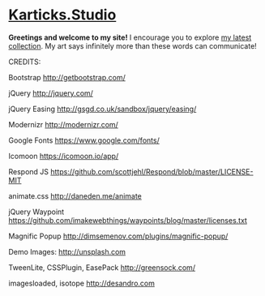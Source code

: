 # [Karticks.Studio](https://kartik4042.github.io/karticks.studio/)

**Greetings and welcome to my site!** 
I encourage you to explore [my latest collection](https://www.instagram.com/karticks.studio). My art says infinitely more than these words can communicate!



CREDITS:

Bootstrap
http://getbootstrap.com/

jQuery
http://jquery.com/

jQuery Easing
http://gsgd.co.uk/sandbox/jquery/easing/

Modernizr
http://modernizr.com/

Google Fonts
https://www.google.com/fonts/

Icomoon
https://icomoon.io/app/

Respond JS
https://github.com/scottjehl/Respond/blob/master/LICENSE-MIT

animate.css
http://daneden.me/animate

jQuery Waypoint
https://github.com/imakewebthings/waypoints/blog/master/licenses.txt

Magnific Popup
http://dimsemenov.com/plugins/magnific-popup/

Demo Images:
http://unsplash.com

TweenLite, CSSPlugin, EasePack
http://greensock.com/

imagesloaded, isotope
http://desandro.com
